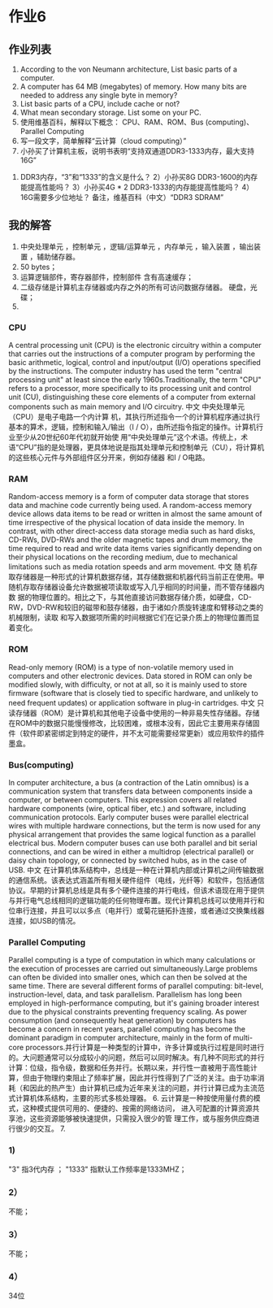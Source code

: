 # 作业6
## 作业列表
1. According to the von Neumann architecture, List basic parts of a computer.
2. A computer has 64 MB (megabytes) of memory. How many bits are needed to address any single byte in memory?
3. List basic parts of a CPU, include cache or not?
4. What mean secondary storage. List some on your PC. 
5. 使用维基百科，解释以下概念：
CPU、RAM、ROM、Bus (computing)、Parallel Computing
6. 写一段文字，简单解释“云计算（cloud computing）”
7. 小孙买了计算机主板，说明书表明“支持双通道DDR3-1333内存，最大支持16G”
1) DDR3内存，“3”和“1333”的含义是什么？
2）小孙买8G DDR3-1600的内存能提高性能吗？
3）小孙买4G * 2 DDR3-1333的内存能提高性能吗？
4）16G需要多少位地址？
备注，维基百科（中文）“DDR3 SDRAM”
## 我的解答
1. 中央处理单元 ，控制单元 ，逻辑/运算单元 ，内存单元 ，输入装置 ，输出装置 ，辅助储存器。
2. 50 bytes；
3. 运算逻辑部件，寄存器部件，控制部件 含有高速缓存；
4. 二级存储是计算机主存储器或内存之外的所有可访问数据存储器。 硬盘，光碟；
5.
### CPU 
A central processing unit (CPU) is the electronic circuitry within a computer that carries out the instructions of a 
computer program by performing the basic arithmetic, logical, control and input/output (I/O) operations specified by the 
instructions. The computer industry has used the term "central processing unit" at least since the early 1960s.Traditionally, 
the term "CPU" refers to a processor, more specifically to its processing unit and control unit (CU), distinguishing these core 
elements of a computer from external components such as main memory and I/O circuitry.  中文 中央处理单元（CPU）是电子电路一个内计算
机，其执行所述指令一个的计算机程序通过执行基本的算术，逻辑，控制和输入/输出（I / O），由所述指令指定的操作。计算机行业至少从20世纪60年代初就开始使
用“中央处理单元”这个术语。传统上，术语“CPU”指的是处理器，更具体地说是指其处理单元和控制单元（CU），将计算机的这些核心元件与外部组件区分开来，例如存储器
和I / O电路。
### RAM
Random-access memory is a form of computer data storage that stores data and machine code currently being used. A random-access 
memory device allows data items to be read or written in almost the same amount of time irrespective of the physical location of 
data inside the memory. In contrast, with other direct-access data storage media such as hard disks, CD-RWs, DVD-RWs and the 
older magnetic tapes and drum memory, the time required to read and write data items varies significantly depending on their 
physical locations on the recording medium, due to mechanical limitations such as media rotation speeds and arm movement. 中文 随
机存取存储器是一种形式的计算机数据存储，其存储数据和机器代码当前正在使用。甲随机存取存储器设备允许数据被项读取或写入几乎相同的时间量，而不管存储器内数
据的物理位置的。相比之下，与其他直接访问数据存储介质，如硬盘，CD-RW，DVD-RW和较旧的磁带和鼓存储器，由于诸如介质旋转速度和臂移动之类的机械限制，读取
和写入数据项所需的时间根据它们在记录介质上的物理位置而显着变化。
### ROM
Read-only memory (ROM) is a type of non-volatile memory used in computers and other electronic devices. Data stored in ROM can only be modified slowly, with difficulty, or not at all, so it is mainly used to store firmware (software that is closely tied to specific hardware, and unlikely to need frequent updates) or application software in plug-in cartridges.  中文 只读存储器（ROM）是计算机和其他电子设备中使用的一种非易失性存储器。存储在ROM中的数据只能慢慢修改，比较困难，或根本没有，因此它主要用来存储固件（软件即紧密绑定到特定的硬件，并不太可能需要经常更新）或应用软件的插件墨盒。
### Bus(computing)
In computer architecture, a bus (a contraction of the Latin omnibus) is a communication system that transfers data between components inside a computer, or between computers. This expression covers all related hardware components (wire, optical fiber, etc.) and software, including communication protocols.
Early computer buses were parallel electrical wires with multiple hardware connections, but the term is now used for any physical arrangement that provides the same logical function as a parallel electrical bus. Modern computer buses can use both parallel and bit serial connections, and can be wired in either a multidrop (electrical parallel) or daisy chain topology, or connected by switched hubs, as in the case of USB.  中文  在计算机体系结构中，总线是一种在计算机内部或计算机之间传输数据的通信系统。该表达式涵盖所有相关硬件组件（电线，光纤等）和软件，包括通信协议。早期的计算机总线是具有多个硬件连接的并行电线，但该术语现在用于提供与并行电气总线相同的逻辑功能的任何物理布置。现代计算机总线可以使用并行和位串行连接，并且可以以多点（电并行）或菊花链拓扑连接，或者通过交换集线器连接，如USB的情况。
### Parallel Computing
Parallel computing is a type of computation in which many calculations or the execution of processes are carried out simultaneously.Large problems can often be divided into smaller ones, which can then be solved at the same time. There are several different forms of parallel computing: bit-level, instruction-level, data, and task parallelism. Parallelism has long been employed in high-performance computing, but it's gaining broader interest due to the physical constraints preventing frequency scaling. As power consumption (and consequently heat generation) by computers has become a concern in recent years, parallel computing has become the dominant paradigm in computer architecture, mainly in the form of multi-core processors.并行计算是一种类型的计算中，许多计算或执行过程是同时进行的。大问题通常可以分成较小的问题，然后可以同时解决。有几种不同形式的并行计算：位级，指令级，数据和任务并行。长期以来，并行性一直被用于高性能计算，但由于物理约束阻止了频率扩展，因此并行性得到了广泛的关注。由于功率消耗（和因此的热产生）由计算机已成为近年来关注的问题，并行计算已成为主流范式计算机体系结构，主要的形式多核处理器。
6. 云计算是一种按使用量付费的模式，这种模式提供可用的、便捷的、按需的网络访问， 进入可配置的计算资源共享池，这些资源能够被快速提供，只需投入很少的管
理工作，或与服务供应商进行很少的交互。
7. 
### 1)
"3" 指3代内存 ； "1333" 指默认工作频率是1333MHZ；
### 2）
不能；
### 3）
不能；
### 4）
34位
